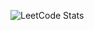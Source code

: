 ![LeetCode Stats](https://leetcard.jacoblin.cool/LegendaryEagle06?theme=dark&font=patrick_hand&ext=activity,heatmap&width=500&height=200&border=0&radius=20)
